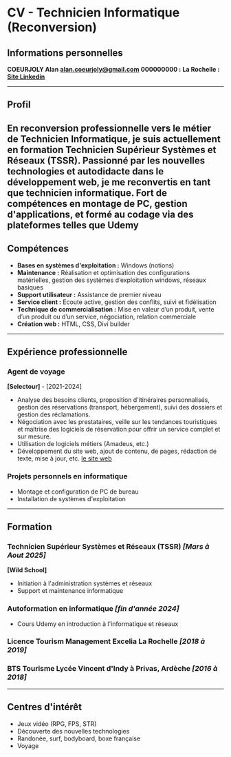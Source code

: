 # CV - Technicien Informatique (Reconversion)

## Informations personnelles

**COEURJOLY Alan**
**alan.coeurjoly@gmail.com** 
**000000000 :**
**La Rochelle :**
**[Site Linkedin](https://fr.linkedin.com/)**

---

## Profil

En reconversion professionnelle vers le métier de Technicien Informatique, je suis actuellement en formation Technicien Supérieur Systèmes et Réseaux (TSSR). 
Passionné par les nouvelles technologies et autodidacte dans le développement web, je me reconvertis en tant que technicien informatique. 
Fort de compétences en montage de PC, gestion d'applications, et formé au codage via des plateformes telles que Udemy
---

## Compétences

- **Bases en systèmes d'exploitation :** Windows (notions)
- **Maintenance :** Réalisation et optimisation des configurations matérielles, gestion des systèmes d’exploitation windows, réseaux basiques
- **Support utilisateur :** Assistance de premier niveau
- **Service client :** Ecoute active, gestion des conflits, suivi et fidélisation
- **Technique de commercialisation :** Mise en valeur d’un produit, vente d’un produit ou d’un service, négociation, relation commerciale
- **Création web :** HTML, CSS, Divi builder

---

## Expérience professionnelle

### Agent de voyage  
**[Selectour]** - [2021-2024]  
- Analyse des besoins clients, proposition d'itinéraires personnalisés, gestion des réservations (transport, hébergement), suivi des dossiers et gestion des réclamations. 
- Négociation avec les prestataires, veille sur les tendances touristiques et maîtrise des logiciels de réservation pour offrir un service complet et sur mesure. 
- Utilisation de logiciels métiers (Amadeus, etc.)
- Développement du site web, ajout de contenu, de pages, rédaction de texte, mise à jour, etc. [le site web](https://voyages3d.fr/)


### Projets personnels en informatique  
- Montage et configuration de PC de bureau
- Installation de systèmes d'exploitation

---

## Formation

### Technicien Supérieur Systèmes et Réseaux (TSSR) _[Mars à Aout 2025]_
**[Wild School]**
- Initiation à l'administration systèmes et réseaux
- Support et maintenance informatique

### Autoformation en informatique _[fin d'année 2024]_
- Cours Udemy en introduction à l'informatique et réseaux

### Licence Tourism Management Excelia La Rochelle _[2018 à 2019]_

### BTS Tourisme Lycée Vincent d'Indy à Privas, Ardèche _[2016 à 2018]_
---

## Centres d'intérêt

- Jeux vidéo (RPG, FPS, STR)
- Découverte des nouvelles technologies
- Randonée, surf, bodyboard, boxe française
- Voyage
